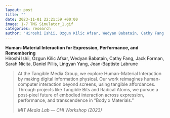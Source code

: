 ```yaml
---
layout: post
title: ""
date: 2023-11-01 22:21:59 +00:00
image: 1-7 TMG Simulator_1.gif
categories: research
author: "Hiroshi Ishii, Ozgun Kilic Afsar, Wedyan Babatain, Cathy Fang, Jack Forman, Sarah Nicita, Daniel Pillis, Lingyan Yang, Jean-Baptiste Labrune (2023)"
---
```


**Human-Material Interaction for Expression, Performance, and Remembering**  
Hiroshi Ishii, Ozgun Kilic Afsar, Wedyan Babatain, Cathy Fang, Jack Forman, Sarah Nicita, Daniel Pillis, Lingyan Yang, Jean-Baptiste Labrune  
<blockquote>
  <p>
At the Tangible Media Group, we explore Human-Material Interaction by making digital information physical. Our work reimagines human-computer interaction beyond screens, using tangible affordances. Through projects like Tangible Bits and Radical Atoms, we pursue a post-pixel future of embodied interaction across expression, performance, and transcendence in “Body x Materials.”

*MIT Media Lab — CHI Workshop (2023)*
  </p>
</blockquote>
